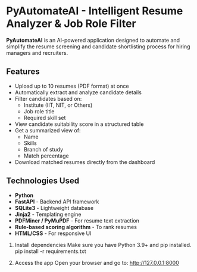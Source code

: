 # PyAutomateAI - Intelligent Resume Analyzer & Job Role Filter

**PyAutomateAI** is an AI-powered application designed to automate and simplify the resume screening and candidate shortlisting process for hiring managers and recruiters.

## Features

- Upload up to 10 resumes (PDF format) at once
- Automatically extract and analyze candidate details
- Filter candidates based on:
  - Institute (IIT, NIT, or Others)
  - Job role title
  - Required skill set
- View candidate suitability score in a structured table
- Get a summarized view of:
  - Name
  - Skills
  - Branch of study
  - Match percentage
- Download matched resumes directly from the dashboard

## Technologies Used

- **Python**
- **FastAPI** - Backend API framework
- **SQLite3** - Lightweight database
- **Jinja2** - Templating engine
- **PDFMiner / PyMuPDF** - For resume text extraction
- **Rule-based scoring algorithm** - To rank resumes
- **HTML/CSS** - For responsive UI

1. Install dependencies
Make sure you have Python 3.9+ and pip installed.
pip install -r requirements.txt

2. Access the app
Open your browser and go to:
http://127.0.0.1:8000

